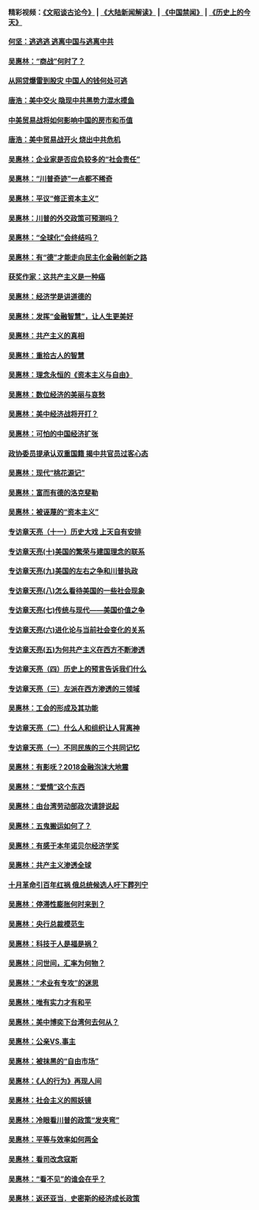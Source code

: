 #### 精彩视频：[《文昭谈古论今》](https://github.com/gfw-breaker/wenzhao/blob/master/README.md?t=11210632) | [《大陆新闻解读》](https://github.com/gfw-breaker/ntdtv-comedy/blob/master/README.md?t=11210632) | [《中国禁闻》](https://github.com/gfw-breaker/ntdtv-news/blob/master/README.md?t=11210632) | [《历史上的今天》](https://github.com/gfw-breaker/today-in-history/blob/master/README.md?t=11210632) 

#### [何坚：逃逃逃 逃离中国与逃离中共](../pages/nsc423/n10592891.md?t=11210632) 

#### [吴惠林：“商战”何时了？](../pages/nsc423/n10573558.md?t=11210632) 

#### [从网贷爆雷到股灾 中国人的钱何处可逃](../pages/nsc423/n10572800.md?t=11210632) 

#### [唐浩：美中交火 隐现中共黑势力混水摸鱼](../pages/nsc423/n10544040.md?t=11210632) 

#### [中美贸易战将如何影响中国的房市和币值](../pages/nsc423/n10543697.md?t=11210632) 

#### [唐浩：美中贸易战开火 烧出中共危机](../pages/nsc423/n10540126.md?t=11210632) 

#### [吴惠林：企业家是否应负较多的“社会责任”](../pages/nsc423/n10535022.md?t=11210632) 

#### [吴惠林：“川普奇迹”一点都不稀奇](../pages/nsc423/n10512808.md?t=11210632) 

#### [吴惠林：平议“修正资本主义”](../pages/nsc423/n10495724.md?t=11210632) 

#### [吴惠林：川普的外交政策可预测吗？](../pages/nsc423/n10462387.md?t=11210632) 

#### [吴惠林：“全球化”会终结吗？](../pages/nsc423/n10452838.md?t=11210632) 

#### [吴惠林：有“德”才能走向民主化金融创新之路](../pages/nsc423/n10432292.md?t=11210632) 

#### [获奖作家：这共产主义是一种癌](../pages/nsc423/n10431541.md?t=11210632) 

#### [吴惠林：经济学是讲道德的](../pages/nsc423/n10398014.md?t=11210632) 

#### [吴惠林：发挥“金融智慧”，让人生更美好](../pages/nsc423/n10375019.md?t=11210632) 

#### [吴惠林：共产主义的真相](../pages/nsc423/n10351394.md?t=11210632) 

#### [吴惠林：重拾古人的智慧](../pages/nsc423/n10337691.md?t=11210632) 

#### [吴惠林：理念永恒的《资本主义与自由》](../pages/nsc423/n10316274.md?t=11210632) 

#### [吴惠林：数位经济的美丽与哀愁](../pages/nsc423/n10292946.md?t=11210632) 

#### [吴惠林：美中经济战将开打？](../pages/nsc423/n10258825.md?t=11210632) 

#### [吴惠林：可怕的中国经济扩张](../pages/nsc423/n10219147.md?t=11210632) 

#### [政协委员提承认双重国籍 揭中共官员过客心态](../pages/nsc423/n10208809.md?t=11210632) 

#### [吴惠林：现代“桃花源记”](../pages/nsc423/n10185234.md?t=11210632) 

#### [吴惠林：富而有德的洛克斐勒](../pages/nsc423/n10142264.md?t=11210632) 

#### [吴惠林：被诬蔑的“资本主义”](../pages/nsc423/n10124816.md?t=11210632) 

#### [专访章天亮（十一）历史大戏 上天自有安排](../pages/nsc423/n10094905.md?t=11210632) 

#### [专访章天亮(十)美国的繁荣与建国理念的联系](../pages/nsc423/n10094899.md?t=11210632) 

#### [专访章天亮(九)美国的左右之争和川普执政](../pages/nsc423/n10094889.md?t=11210632) 

#### [专访章天亮(八)怎么看待美国的一些社会现象](../pages/nsc423/n10094857.md?t=11210632) 

#### [专访章天亮(七)传统与现代——美国价值之争](../pages/nsc423/n10093140.md?t=11210632) 

#### [专访章天亮(六)进化论与当前社会变化的关系](../pages/nsc423/n10092036.md?t=11210632) 

#### [专访章天亮(五)为何共产主义在西方不断渗透](../pages/nsc423/n10083620.md?t=11210632) 

#### [专访章天亮（四）历史上的预言告诉我们什么](../pages/nsc423/n10083606.md?t=11210632) 

#### [专访章天亮（三）左派在西方渗透的三领域](../pages/nsc423/n10081115.md?t=11210632) 

#### [吴惠林：工会的形成及其功能](../pages/nsc423/n10080633.md?t=11210632) 

#### [专访章天亮（二）什么人和组织让人背离神](../pages/nsc423/n10076637.md?t=11210632) 

#### [专访章天亮（一）不同民族的三个共同记忆](../pages/nsc423/n10074188.md?t=11210632) 

#### [吴惠林：有影呒？2018金融泡沫大地震](../pages/nsc423/n10040534.md?t=11210632) 

#### [吴惠林：“爱情”这个东西](../pages/nsc423/n10019423.md?t=11210632) 

#### [吴惠林：由台湾劳动部政次请辞说起](../pages/nsc423/n9979679.md?t=11210632) 

#### [吴惠林：五鬼搬运如何了？](../pages/nsc423/n9925338.md?t=11210632) 

#### [吴惠林：有感于本年诺贝尔经济学奖](../pages/nsc423/n9871883.md?t=11210632) 

#### [吴惠林：共产主义渗透全球](../pages/nsc423/n9812748.md?t=11210632) 

#### [十月革命引百年红祸 俄总统候选人吁下葬列宁](../pages/nsc423/n9810182.md?t=11210632) 

#### [吴惠林：停滞性膨胀何时来到？](../pages/nsc423/n9764136.md?t=11210632) 

#### [吴惠林：央行总裁模范生](../pages/nsc423/n9728134.md?t=11210632) 

#### [吴惠林：科技于人是福是祸？](../pages/nsc423/n9672982.md?t=11210632) 

#### [吴惠林：问世间，汇率为何物？](../pages/nsc423/n9621788.md?t=11210632) 

#### [吴惠林：“术业有专攻”的迷思](../pages/nsc423/n9580363.md?t=11210632) 

#### [吴惠林：唯有实力才有和平](../pages/nsc423/n9529599.md?t=11210632) 

#### [吴惠林：美中博奕下台湾何去何从？](../pages/nsc423/n9483598.md?t=11210632) 

#### [吴惠林：公亲VS.事主](../pages/nsc423/n9425637.md?t=11210632) 

#### [吴惠林：被抹黑的“自由市场”](../pages/nsc423/n9351545.md?t=11210632) 

#### [吴惠林：《人的行为》再现人间](../pages/nsc423/n9296339.md?t=11210632) 

#### [吴惠林：社会主义的照妖镜](../pages/nsc423/n9243460.md?t=11210632) 

#### [吴惠林：冷眼看川普的政策“发夹弯”](../pages/nsc423/n9120684.md?t=11210632) 

#### [吴惠林：平等与效率如何两全](../pages/nsc423/n9075430.md?t=11210632) 

#### [吴惠林：看司改念寇斯](../pages/nsc423/n9024915.md?t=11210632) 

#### [吴惠林：“看不见”的谁会在乎？](../pages/nsc423/n8977488.md?t=11210632) 

#### [吴惠林：返还亚当．史密斯的经济成长政策](../pages/nsc423/n8931896.md?t=11210632) 

